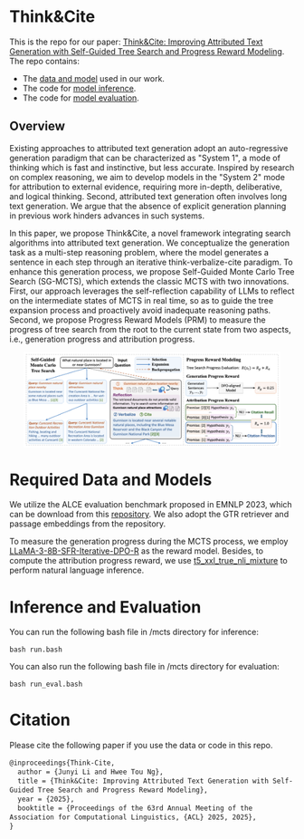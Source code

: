 # Think&Cite

This is the repo for our paper: [Think&Cite: Improving Attributed Text Generation with Self-Guided Tree Search and Progress Reward Modeling](https://arxiv.org/pdf/2412.14860). The repo contains:

- The [data and model](#required-data-and-models) used in our work.
- The code for [model inference](#inference-and-evaluation).
- The code for [model evaluation](#inference-and-evaluation).

## Overview

Existing approaches to attributed text generation adopt an auto-regressive generation paradigm that can be characterized as "System 1", a mode of thinking which is fast and instinctive, but less accurate. Inspired by research on complex reasoning, we aim to develop models in the "System 2" mode for attribution to external evidence, requiring more in-depth, deliberative, and logical thinking. Second, attributed text generation often involves long text generation. We argue that the absence of explicit generation planning in previous work hinders advances in such systems.

In this paper, we propose Think&Cite, a novel framework integrating search algorithms into attributed text generation. We conceptualize the generation task as a multi-step reasoning problem, where the model generates a sentence in each step through an iterative think-verbalize-cite paradigm. To enhance this generation process, we propose Self-Guided Monte Carlo Tree Search (SG-MCTS), which extends the classic MCTS with two innovations. First, our approach leverages the self-reflection capability of LLMs to reflect on the intermediate states of MCTS in real time, so as to guide the tree expansion process and proactively avoid inadequate reasoning paths.  Second, we propose Progress Reward Models (PRM) to measure the progress of tree search from the root to the current state from two aspects, i.e., generation progress and attribution progress.

<a href="https://github.com/nusnlp/Think-Cite" target="_blank"><img src="assets/model.png" alt="Think-Cite" style="width: 90%; min-width: 300px; display: block; margin: auto;"></a>

# Required Data and Models 

We utilize the ALCE evaluation benchmark proposed in EMNLP 2023, which can be download from this [repository](https://github.com/princeton-nlp/ALCE). We also adopt the GTR retriever and passage embeddings from the repository. 

To measure the generation progress during the MCTS process, we employ [LLaMA-3-8B-SFR-Iterative-DPO-R](https://huggingface.co/Salesforce/LLaMA-3-8B-SFR-Iterative-DPO-R) as the reward model. Besides, to compute the attribution progress reward, we use [t5_xxl_true_nli_mixture](https://huggingface.co/google/t5_xxl_true_nli_mixture) to perform natural language inference. 

# Inference and Evaluation

You can run the following bash file in /mcts directory for inference:

```
bash run.bash
```

You can also run the following bash file in /mcts directory for evaluation:

```
bash run_eval.bash
```

# Citation

Please cite the following paper if you use the data or code in this repo.

```
@inproceedings{Think-Cite,
  author = {Junyi Li and Hwee Tou Ng},
  title = {Think&Cite: Improving Attributed Text Generation with Self-Guided Tree Search and Progress Reward Modeling},
  year = {2025},
  booktitle = {Proceedings of the 63rd Annual Meeting of the Association for Computational Linguistics, {ACL} 2025, 2025},
}
```
